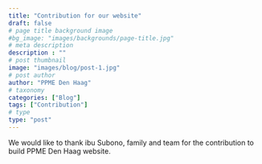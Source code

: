 ```yaml
---
title: "Contribution for our website"
draft: false
# page title background image
#bg_image: "images/backgrounds/page-title.jpg"
# meta description
description : ""
# post thumbnail
image: "images/blog/post-1.jpg"
# post author
author: "PPME Den Haag"
# taxonomy
categories: ["Blog"]
tags: ["Contribution"]
# type
type: "post"
---
```


We would like to thank ibu Subono, family and team for the contribution to build PPME Den Haag website.